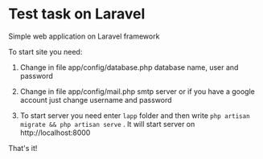 # Test task on Laravel
Simple web application on Laravel framework

To start site you need:

1. Change in file app/config/database.php database name, user and password

2. Change in file app/config/mail.php smtp server or if you have  a google account just change username and password

3. To start server you need enter `lapp` folder and then write `php artisan migrate && php artisan serve` . It will start server on http://localhost:8000

That's it!
